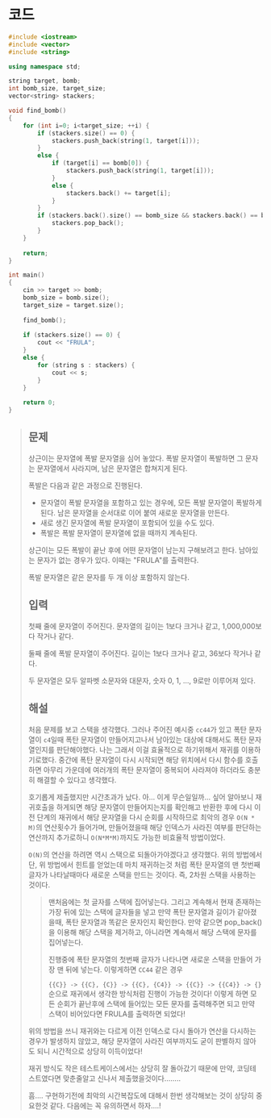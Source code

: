 # 코드

```c++
#include <iostream>
#include <vector>
#include <string>

using namespace std;

string target, bomb;
int bomb_size, target_size;
vector<string> stackers;

void find_bomb()
{
    for (int i=0; i<target_size; ++i) {
        if (stackers.size() == 0) {
            stackers.push_back(string(1, target[i]));
        }
        else {
            if (target[i] == bomb[0]) {
                stackers.push_back(string(1, target[i]));
            }
            else {
                stackers.back() += target[i];
            }
        }
        if (stackers.back().size() == bomb_size && stackers.back() == bomb) {
            stackers.pop_back();
        }
    }
    
    return;
}

int main()
{
    cin >> target >> bomb;
    bomb_size = bomb.size();
    target_size = target.size();
    
    find_bomb();
    
    if (stackers.size() == 0) {
        cout << "FRULA";
    }
    else {
        for (string s : stackers) {
            cout << s;
        }
    }
    
    return 0;
}
```



> ## 문제
>
> 상근이는 문자열에 폭발 문자열을 심어 놓았다. 폭발 문자열이 폭발하면 그 문자는 문자열에서 사라지며, 남은 문자열은 합쳐지게 된다.
>
> 폭발은 다음과 같은 과정으로 진행된다.
>
> - 문자열이 폭발 문자열을 포함하고 있는 경우에, 모든 폭발 문자열이 폭발하게 된다. 남은 문자열을 순서대로 이어 붙여 새로운 문자열을 만든다.
> - 새로 생긴 문자열에 폭발 문자열이 포함되어 있을 수도 있다.
> - 폭발은 폭발 문자열이 문자열에 없을 때까지 계속된다.
>
> 상근이는 모든 폭발이 끝난 후에 어떤 문자열이 남는지 구해보려고 한다. 남아있는 문자가 없는 경우가 있다. 이때는 "FRULA"를 출력한다.
>
> 폭발 문자열은 같은 문자를 두 개 이상 포함하지 않는다.
>
> ## 입력
>
> 첫째 줄에 문자열이 주어진다. 문자열의 길이는 1보다 크거나 같고, 1,000,000보다 작거나 같다.
>
> 둘째 줄에 폭발 문자열이 주어진다. 길이는 1보다 크거나 같고, 36보다 작거나 같다.
>
> 두 문자열은 모두 알파벳 소문자와 대문자, 숫자 0, 1, ..., 9로만 이루어져 있다.
>
> ## 해설
>
> 처음 문제를 보고 스택을 생각했다. 그러나 주어진 예시중 `cc44`가 있고 폭탄 문자열이 `c4`일때 폭탄 문자열이 만들어지고나서 남아있는 대상에 대해서도 폭탄 문자열인지를 판단해야했다. 나는 그래서 이걸 효율적으로 하기위해서 재귀를 이용하기로했다. 중간에 폭탄 문자열이 다시 시작되면 해당 위치에서 다시 함수를 호출하면 아무리 가운데에 여러개의 폭탄 문자열이 중복되어 사라져야 하더라도 충분히 해결할 수 있다고 생각했다.
>
> 호기롭게 제출했지만 시간초과가 났다. 아... 이게 무슨일일까... 싶어 알아보니 재귀호출을 하게되면 해당 문자열이 만들어지는지를 확인해고 반환한 후에 다시 이전 단계의 재귀에서 해당 문자열을 다시 순회를 시작하므로 최악의 경우 `O(N * M)`의 연산횟수가 들어가며, 만들어졌을때 해당 인덱스가 사라진 여부를 판단하는 연산까지 추가로하니 `O(N*M*M)`까지도 가능한 비효율적 방법이었다.
>
>  `O(N)`의 연산을 하려면 역시 스택으로 되돌아가야겠다고 생각했다. 위의 방법에서 단, 위 방법에서 힌트를 얻었는데 마치 재귀하는것 처럼 폭탄 문자열의 맨 첫번째 글자가 나타날때마다 새로운 스택을 만드는 것이다. 즉, 2차원 스택을 사용하는 것이다.
>
> > 맨처음에는 첫 글자를 스택에 집어넣는다. 그리고 계속해서 현재 존재하는 가장 뒤에 있는 스택에 글자들을 넣고 만약 폭탄 문자열과 길이가 같아졌을때, 폭탄 문자열과 똑같은 문자인지 확인한다. 만약 같으면 pop_back()을 이용해 해당 스택을 제거하고, 아니라면 계속해서 해당 스택에 문자를 집어넣는다.
> >
> > 진행중에 폭탄 문자열의 첫번째 글자가 나타나면 새로운 스택을 만들어 가장 맨 뒤에 넣는다. 이렇게하면 `CC44` 같은 경우 
> >
> > `{{C}} -> {{C}, {C}} -> {{C}, {C4}} -> {{C}} -> {{C4}} -> {}` 순으로 재귀에서 생각한 방식처럼 진행이 가능한 것이다! 이렇게 하면 모든 순회가 끝난후에 스택에 들어있는 모든 문자를 출력해주면 되고 만약 스택이 비어있다면 FRULA를 출력하면 되었다!
>
> 위의 방법을 쓰니 재귀와는 다르게 이전 인덱스로 다시 돌아가 연산을 다시하는 경우가 발생하지 않았고, 해당 문자열이 사라진 여부까지도 굳이 판별하지 않아도 되니 시간적으로 상당히 이득이었다!
>
> 재귀 방식도 작은 테스트케이스에서는 상당히 잘 돌아갔기 때문에 만약, 코딩테스트였다면 맞춘줄알고 신나서 제출했을것이다........
>
> 흠.... 구현하기전에 최악의 시간복잡도에 대해서 한번 생각해보는 것이 상당히 중요한것 같다. 다음에는 꼭 유의하면서 하자....!

